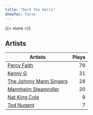 ```yaml
---
title: "Deck the Halls"
ShowToc: false
---
```


{{< more >}}

## Artists
Artists | Plays 
----- | -----: 
[Percy Faith](/artists/percy-faith-120889) | 79
[Kenny G](/artists/kenny-g-7789) | 31
[The Johnny Mann Singers](/artists/the-johnny-mann-singers-30064353) | 28
[Mannheim Steamroller](/artists/mannheim-steamroller-39605) | 20
[Nat King Cole](/artists/nat-king-cole-3428) | 9
[Ted Nugent](/artists/ted-nugent-40670) | 7

